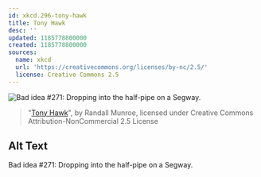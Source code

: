 ```yaml
---
id: xkcd.296-tony-hawk
title: Tony Hawk
desc: ''
updated: 1185778800000
created: 1185778800000
sources:
  name: xkcd
  url: 'https://creativecommons.org/licenses/by-nc/2.5/'
  license: Creative Commons 2.5
---
```

![Bad idea #271: Dropping into the half-pipe on a Segway.](https://imgs.xkcd.com/comics/tony_hawk.png)
> "[Tony Hawk](https://xkcd.com/296/)", by Randall Munroe, licensed under Creative Commons Attribution-NonCommercial 2.5 License

## Alt Text
Bad idea #271: Dropping into the half-pipe on a Segway.
